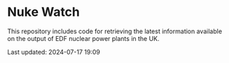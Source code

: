 # Nuke Watch

This repository includes code for retrieving the latest information available on the output of EDF nuclear power plants in the UK.

Last updated: 2024-07-17 19:09